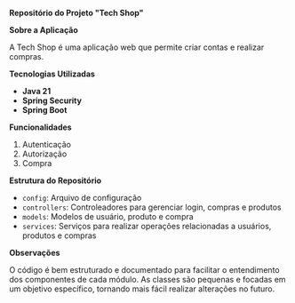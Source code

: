 **Repositório do Projeto "Tech Shop"**

**Sobre a Aplicação**

A Tech Shop é uma aplicação web que permite criar contas e realizar compras.

**Tecnologias Utilizadas**

*   **Java 21**
*   **Spring Security**
*   **Spring Boot**

**Funcionalidades**

1.  Autenticação
2.  Autorização
3.  Compra

**Estrutura do Repositório**

*   `config`: Arquivo de configuração
*   `controllers`: Controleadores para gerenciar login, compras e produtos
*   `models`: Modelos de usuário, produto e compra
*   `services`: Serviços para realizar operações relacionadas a usuários, produtos e compras


**Observações**

O código é bem estruturado e documentado para facilitar o entendimento dos componentes de cada módulo. As classes são pequenas e focadas em um objetivo específico, tornando mais fácil realizar alterações no futuro.

